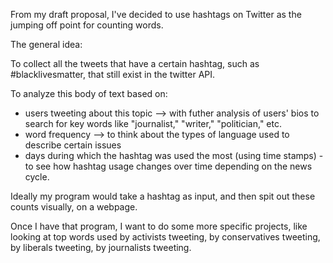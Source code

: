 From my draft proposal, I've decided to use hashtags on Twitter as the jumping off point for counting words. 

The general idea:

To collect all the tweets that have a certain hashtag, such as #blacklivesmatter, that still exist in the twitter API. 

To analyze this body of text based on:
 - users tweeting about this topic --> with futher analysis of users' bios to search for key words like "journalist," "writer," "politician," etc.
 - word frequency --> to think about the types of language used to describe certain issues
- days during which the hashtag was used the most (using time stamps) - to see how hashtag usage changes over time depending on the news cycle. 

Ideally my program would take a hashtag as input, and then spit out these counts visually, on a webpage. 

Once I have that program, I want to do some more specific projects, like looking at top words used by activists tweeting, by conservatives tweeting, by liberals tweeting, by journalists tweeting. 
